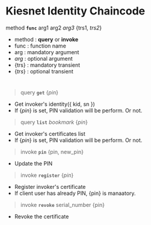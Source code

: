 # Kiesnet Identity Chaincode

method __`func`__ arg1 arg2 _arg3_ {trs1, _trs2_}
- method : __query__ or __invoke__
- func : function name
- arg : mandatory argument
- _arg_ : optional argument
- {trs} : mandatory transient
- {_trs_} : optional transient

#

> query __`get`__ {_pin_}
- Get invoker's identity({ kid, sn })
- If {_pin_} is set, PIN validation will be perform. Or not.

> query __`list`__ _bookmark_ {_pin_}
- Get invoker's certificates list
- If {_pin_} is set, PIN validation will be perform. Or not.

> invoke __`pin`__ {pin, new_pin}
- Update the PIN

> invoke __`register`__ {_pin_}
- Register invoker's certificate
- If client user has already PIN, {pin} is manaatory.

> invoke __`revoke`__ serial_number {pin}
- Revoke the certificate

